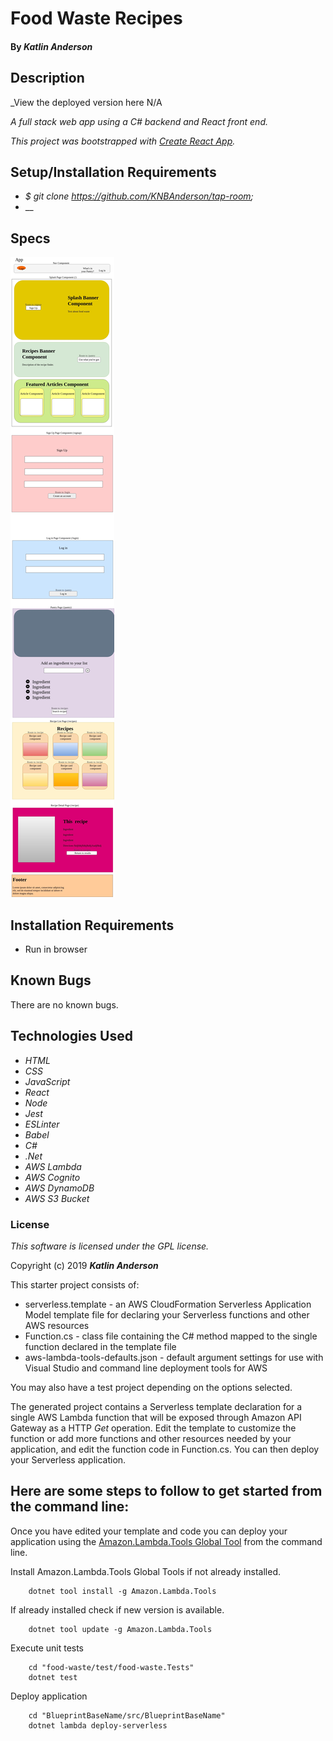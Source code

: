 # Food Waste Recipes

#### By _**Katlin Anderson**_

## Description
_View the deployed version here N/A

_A full stack web app using a C# backend and React front end._

_This project was bootstrapped with [Create React App](https://github.com/facebook/create-react-app)._

## Setup/Installation Requirements

* _$ git clone https://github.com/KNBAnderson/tap-room;_
* __

## Specs
![picture](assets/ComponentLayout.jpg)


## Installation Requirements
* Run in browser

## Known Bugs
There are no known bugs.

## Technologies Used

* _HTML_
* _CSS_
* _JavaScript_
* _React_
* _Node_
* _Jest_
* _ESLinter_
* _Babel_
* _C#_
* _.Net_
* _AWS Lambda_
* _AWS Cognito_
* _AWS DynamoDB_
* _AWS S3 Bucket_

### License

*This software is licensed under the GPL license.*

Copyright (c) 2019 **_Katlin Anderson_**





This starter project consists of:
* serverless.template - an AWS CloudFormation Serverless Application Model template file for declaring your Serverless functions and other AWS resources
* Function.cs - class file containing the C# method mapped to the single function declared in the template file
* aws-lambda-tools-defaults.json - default argument settings for use with Visual Studio and command line deployment tools for AWS

You may also have a test project depending on the options selected.

The generated project contains a Serverless template declaration for a single AWS Lambda function that will be exposed through Amazon API Gateway as a HTTP *Get* operation. Edit the template to customize the function or add more functions and other resources needed by your application, and edit the function code in Function.cs. You can then deploy your Serverless application.

## Here are some steps to follow to get started from the command line:

Once you have edited your template and code you can deploy your application using the [Amazon.Lambda.Tools Global Tool](https://github.com/aws/aws-extensions-for-dotnet-cli#aws-lambda-amazonlambdatools) from the command line.

Install Amazon.Lambda.Tools Global Tools if not already installed.
```
    dotnet tool install -g Amazon.Lambda.Tools
```

If already installed check if new version is available.
```
    dotnet tool update -g Amazon.Lambda.Tools
```

Execute unit tests
```
    cd "food-waste/test/food-waste.Tests"
    dotnet test
```

Deploy application
```
    cd "BlueprintBaseName/src/BlueprintBaseName"
    dotnet lambda deploy-serverless
```
